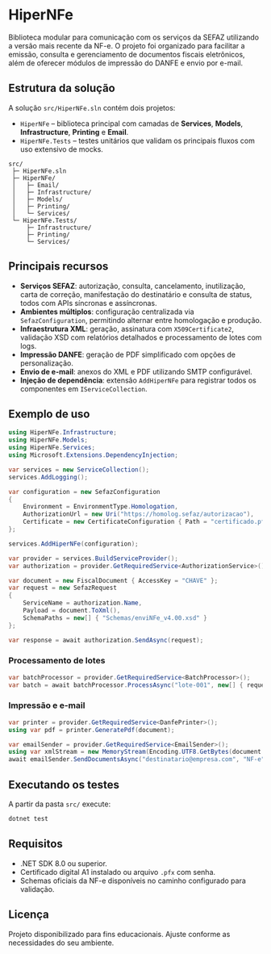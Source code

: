 # HiperNFe

Biblioteca modular para comunicação com os serviços da SEFAZ utilizando a versão mais recente da NF-e. O projeto foi organizado para facilitar a emissão, consulta e gerenciamento de documentos fiscais eletrônicos, além de oferecer módulos de impressão do DANFE e envio por e-mail.

## Estrutura da solução

A solução `src/HiperNFe.sln` contém dois projetos:

- `HiperNFe` – biblioteca principal com camadas de **Services**, **Models**, **Infrastructure**, **Printing** e **Email**.
- `HiperNFe.Tests` – testes unitários que validam os principais fluxos com uso extensivo de mocks.

```
src/
 ├─ HiperNFe.sln
 ├─ HiperNFe/
 │   ├─ Email/
 │   ├─ Infrastructure/
 │   ├─ Models/
 │   ├─ Printing/
 │   └─ Services/
 └─ HiperNFe.Tests/
     ├─ Infrastructure/
     ├─ Printing/
     └─ Services/
```

## Principais recursos

- **Serviços SEFAZ**: autorização, consulta, cancelamento, inutilização, carta de correção, manifestação do destinatário e consulta de status, todos com APIs síncronas e assíncronas.
- **Ambientes múltiplos**: configuração centralizada via `SefazConfiguration`, permitindo alternar entre homologação e produção.
- **Infraestrutura XML**: geração, assinatura com `X509Certificate2`, validação XSD com relatórios detalhados e processamento de lotes com logs.
- **Impressão DANFE**: geração de PDF simplificado com opções de personalização.
- **Envio de e-mail**: anexos do XML e PDF utilizando SMTP configurável.
- **Injeção de dependência**: extensão `AddHiperNFe` para registrar todos os componentes em `IServiceCollection`.

## Exemplo de uso

```csharp
using HiperNFe.Infrastructure;
using HiperNFe.Models;
using HiperNFe.Services;
using Microsoft.Extensions.DependencyInjection;

var services = new ServiceCollection();
services.AddLogging();

var configuration = new SefazConfiguration
{
    Environment = EnvironmentType.Homologation,
    AuthorizationUrl = new Uri("https://homolog.sefaz/autorizacao"),
    Certificate = new CertificateConfiguration { Path = "certificado.pfx", Password = "senha" }
};

services.AddHiperNFe(configuration);

var provider = services.BuildServiceProvider();
var authorization = provider.GetRequiredService<AuthorizationService>();

var document = new FiscalDocument { AccessKey = "CHAVE" };
var request = new SefazRequest
{
    ServiceName = authorization.Name,
    Payload = document.ToXml(),
    SchemaPaths = new[] { "Schemas/enviNFe_v4.00.xsd" }
};

var response = await authorization.SendAsync(request);
```

### Processamento de lotes

```csharp
var batchProcessor = provider.GetRequiredService<BatchProcessor>();
var batch = await batchProcessor.ProcessAsync("lote-001", new[] { request });
```

### Impressão e e-mail

```csharp
var printer = provider.GetRequiredService<DanfePrinter>();
using var pdf = printer.GeneratePdf(document);

var emailSender = provider.GetRequiredService<EmailSender>();
using var xmlStream = new MemoryStream(Encoding.UTF8.GetBytes(document.ToXml().ToString()));
await emailSender.SendDocumentsAsync("destinatario@empresa.com", "NF-e", "Segue nota fiscal", xmlStream, pdf);
```

## Executando os testes

A partir da pasta `src/` execute:

```bash
dotnet test
```

## Requisitos

- .NET SDK 8.0 ou superior.
- Certificado digital A1 instalado ou arquivo `.pfx` com senha.
- Schemas oficiais da NF-e disponíveis no caminho configurado para validação.

## Licença

Projeto disponibilizado para fins educacionais. Ajuste conforme as necessidades do seu ambiente.
